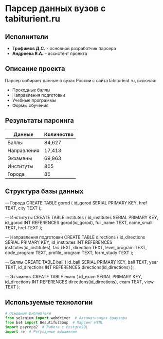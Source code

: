 # Парсер данных вузов с tabiturient.ru

## Исполнители
- **Трофимов Д.С.** - основной разработчик парсера
- **Андреева Я.А.** - ассистент проекта

## Описание проекта
Парсер собирает данные о вузах России с сайта tabiturient.ru, включая:
- Проходные баллы
- Направления подготовки
- Учебные программы
- Формы обучения

## Результаты парсинга
| Данные            | Количество |
|-------------------|------------|
| Баллы            | 84,627     |
| Направления      | 17,413     |
| Экзамены         | 69,963     |
| Институты        | 805        |
| Города           | 80         |

## Структура базы данных

-- Города
CREATE TABLE gorod (
    id_gorod SERIAL PRIMARY KEY,
    href TEXT,
    city TEXT
);

-- Институты
CREATE TABLE institutes (
    id_institutes SERIAL PRIMARY KEY,
    id_gorod INT REFERENCES gorod(id_gorod),
    full_name TEXT,
    name_small TEXT,
    href TEXT
);

-- Направления подготовки
CREATE TABLE directions (
    id_directions SERIAL PRIMARY KEY,
    id_institutes INT REFERENCES institutes(id_institutes),
    fac TEXT,
    direction TEXT,
    level_program TEXT,
    code_program TEXT,
    profile_program TEXT,
    form_study TEXT
);

-- Баллы
CREATE TABLE ball (
    id_ball SERIAL PRIMARY KEY,
    ball TEXT,
    year TEXT,
    id_directions INT REFERENCES directions(id_directions)
);

-- Экзамены
CREATE TABLE exam (
    id_exam SERIAL PRIMARY KEY,
    id_directions INT REFERENCES directions(id_directions),
    exam TEXT,
    view TEXT
);

## Используемые технологии
```python
# Основные библиотеки
from selenium import webdriver  # Автоматизация браузера
from bs4 import BeautifulSoup  # Парсинг HTML
import psycopg2  # Работа с PostgreSQL
import re  # Регулярные выражения
